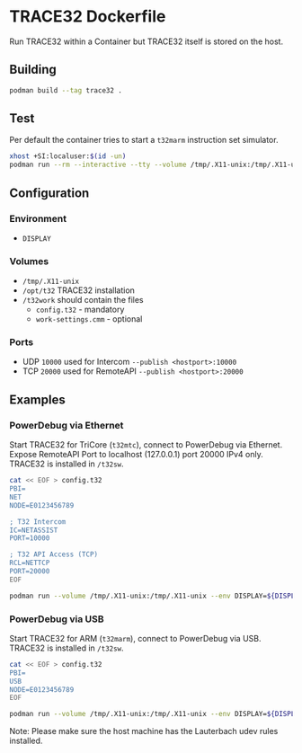 # TRACE32 Dockerfile
Run TRACE32 within a Container but TRACE32 itself is stored on the host.
## Building
```bash
podman build --tag trace32 .
```
## Test
Per default the container tries to start a `t32marm` instruction set simulator.
```bash
xhost +SI:localuser:$(id -un)
podman run --rm --interactive --tty --volume /tmp/.X11-unix:/tmp/.X11-unix --env DISPLAY=${DISPLAY} --volume <path to trace32>:/opt/t32 trace32
```
## Configuration
### Environment
- `DISPLAY`
### Volumes
- `/tmp/.X11-unix`
- `/opt/t32` TRACE32 installation
- `/t32work` should contain the files
  - `config.t32` - mandatory
  - `work-settings.cmm` - optional
### Ports
- UDP `10000` used for Intercom `--publish <hostport>:10000`
- TCP `20000` used for RemoteAPI `--publish <hostport>:20000`
## Examples
### PowerDebug via Ethernet 
Start TRACE32 for TriCore (`t32mtc`), connect to PowerDebug via Ethernet. Expose RemoteAPI Port to localhost (127.0.0.1) port 20000 IPv4 only. TRACE32 is installed in `/t32sw`.
```bash
cat << EOF > config.t32
PBI=
NET
NODE=E0123456789

; T32 Intercom
IC=NETASSIST
PORT=10000

; T32 API Access (TCP)
RCL=NETTCP
PORT=20000
EOF

podman run --volume /tmp/.X11-unix:/tmp/.X11-unix --env DISPLAY=${DISPLAY} --volume .:/t32work --volume /t32sw:/opt/t32 --publish 127.0.0.1:20000:20000 trace32 t32mtc
```
### PowerDebug via USB
Start TRACE32 for ARM (`t32marm`), connect to PowerDebug via USB. TRACE32 is installed in `/t32sw`.
```bash
cat << EOF > config.t32
PBI=
USB
NODE=E0123456789
EOF

podman run --volume /tmp/.X11-unix:/tmp/.X11-unix --env DISPLAY=${DISPLAY} --volume .:/t32work --volume /t32sw:/opt/t32 --volume /dev/lauterbach/:/dev/lauterbach --volume /dev/bus/usb:/dev/bus/usb trace32 t32marm
```

Note: Please make sure the host machine has the Lauterbach udev rules installed.


